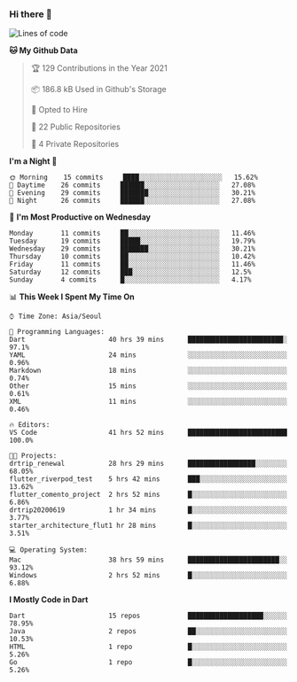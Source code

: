 ### Hi there 👋

<!--
**ska2519/ska2519** is a ✨ _special_ ✨ repository because its `README.md` (this file) appears on your GitHub profile.

Here are some ideas to get you started:

- 🔭 I’m currently working on ...
- 🌱 I’m currently learning ...
- 👯 I’m looking to collaborate on ...
- 🤔 I’m looking for help with ...
- 💬 Ask me about ...
- 📫 How to reach me: ...
- 😄 Pronouns: ...
- ⚡ Fun fact: ...
-->

<!--START_SECTION:waka-->
![Lines of code](https://img.shields.io/badge/From%20Hello%20World%20I%27ve%20Written-425616%20lines%20of%20code-blue)

**🐱 My Github Data** 

> 🏆 129 Contributions in the Year 2021
 > 
> 📦 186.8 kB Used in Github's Storage 
 > 
> 💼 Opted to Hire
 > 
> 📜 22 Public Repositories 
 > 
> 🔑 4 Private Repositories  
 > 
**I'm a Night 🦉** 

```text
🌞 Morning    15 commits     ████░░░░░░░░░░░░░░░░░░░░░   15.62% 
🌆 Daytime    26 commits     ██████░░░░░░░░░░░░░░░░░░░   27.08% 
🌃 Evening    29 commits     ███████░░░░░░░░░░░░░░░░░░   30.21% 
🌙 Night      26 commits     ██████░░░░░░░░░░░░░░░░░░░   27.08%

```
📅 **I'm Most Productive on Wednesday** 

```text
Monday       11 commits     ██░░░░░░░░░░░░░░░░░░░░░░░   11.46% 
Tuesday      19 commits     █████░░░░░░░░░░░░░░░░░░░░   19.79% 
Wednesday    29 commits     ███████░░░░░░░░░░░░░░░░░░   30.21% 
Thursday     10 commits     ██░░░░░░░░░░░░░░░░░░░░░░░   10.42% 
Friday       11 commits     ██░░░░░░░░░░░░░░░░░░░░░░░   11.46% 
Saturday     12 commits     ███░░░░░░░░░░░░░░░░░░░░░░   12.5% 
Sunday       4 commits      █░░░░░░░░░░░░░░░░░░░░░░░░   4.17%

```


📊 **This Week I Spent My Time On** 

```text
⌚︎ Time Zone: Asia/Seoul

💬 Programming Languages: 
Dart                     40 hrs 39 mins      ████████████████████████░   97.1% 
YAML                     24 mins             ░░░░░░░░░░░░░░░░░░░░░░░░░   0.96% 
Markdown                 18 mins             ░░░░░░░░░░░░░░░░░░░░░░░░░   0.74% 
Other                    15 mins             ░░░░░░░░░░░░░░░░░░░░░░░░░   0.61% 
XML                      11 mins             ░░░░░░░░░░░░░░░░░░░░░░░░░   0.46%

🔥 Editors: 
VS Code                  41 hrs 52 mins      █████████████████████████   100.0%

🐱‍💻 Projects: 
drtrip_renewal           28 hrs 29 mins      █████████████████░░░░░░░░   68.05% 
flutter_riverpod_test    5 hrs 42 mins       ███░░░░░░░░░░░░░░░░░░░░░░   13.62% 
flutter_comento_project  2 hrs 52 mins       █░░░░░░░░░░░░░░░░░░░░░░░░   6.86% 
drtrip20200619           1 hr 34 mins        █░░░░░░░░░░░░░░░░░░░░░░░░   3.77% 
starter_architecture_flut1 hr 28 mins        █░░░░░░░░░░░░░░░░░░░░░░░░   3.51%

💻 Operating System: 
Mac                      38 hrs 59 mins      ███████████████████████░░   93.12% 
Windows                  2 hrs 52 mins       █░░░░░░░░░░░░░░░░░░░░░░░░   6.88%

```

**I Mostly Code in Dart** 

```text
Dart                     15 repos            ███████████████████░░░░░░   78.95% 
Java                     2 repos             ██░░░░░░░░░░░░░░░░░░░░░░░   10.53% 
HTML                     1 repo              █░░░░░░░░░░░░░░░░░░░░░░░░   5.26% 
Go                       1 repo              █░░░░░░░░░░░░░░░░░░░░░░░░   5.26%

```



<!--END_SECTION:waka-->


